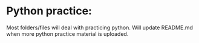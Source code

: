 <h1>Python practice:</h1>
<p>Most folders/files will deal with practicing python. Will update README.md when more python practice material is uploaded.</p>